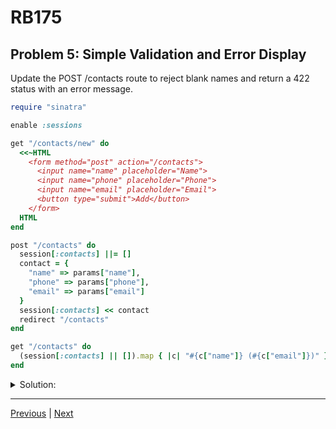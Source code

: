 # RB175
## Problem 5: Simple Validation and Error Display

Update the POST /contacts route to reject blank names and return a 422 status with an error message.

```ruby
require "sinatra"

enable :sessions

get "/contacts/new" do
  <<~HTML
    <form method="post" action="/contacts">
      <input name="name" placeholder="Name">
      <input name="phone" placeholder="Phone">
      <input name="email" placeholder="Email">
      <button type="submit">Add</button>
    </form>
  HTML
end

post "/contacts" do
  session[:contacts] ||= []
  contact = {
    "name" => params["name"],
    "phone" => params["phone"],
    "email" => params["email"]
  }
  session[:contacts] << contact
  redirect "/contacts"
end

get "/contacts" do
  (session[:contacts] || []).map { |c| "#{c["name"]} (#{c["email"]})" }.join("<br>")
end
```

<details>
<summary>Solution:</summary>

```ruby
post "/contacts" do
  name = params["name"].to_s.strip
  if name.empty?
    status 422
    return "Name must not be empty"
  end

  session[:contacts] ||= []
  session[:contacts] << {
    "name" => name,
    "phone" => params["phone"].to_s.strip,
    "email" => params["email"].to_s.strip
  }
  redirect "/contacts"
end
```

</details>

---

[Previous](04.md) | [Next](06.md)